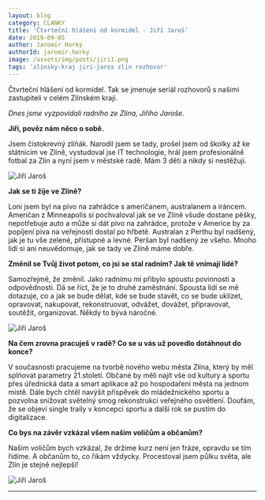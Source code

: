 ```yaml
---
layout: blog
category: CLANKY
title: 'Čtvrteční hlášení od kormidel - Jiří Jaroš'
date: 2019-09-05
author: Jaromír Horký
authorId: jaromir.horky
image: /assets/img/posts/jiri1.png   
tags: 'zlinsky-kraj jiri-jaros zlin rozhovor'
---
```


Čtvrteční hlášení od kormidel. Tak se jmenuje seriál rozhovorů s našimi zastupiteli v celém Zlínském kraji.

*Dnes jsme vyzpovídali radního ze Zlína, Jiřího Jaroše.* 

**Jiří, pověz nám něco o sobě.**

Jsem čistokrevný zlíňák. Narodil jsem se tady, prošel jsem od školky až ke státnicím ve Zlíně, vystudoval jse IT technologie, hrál jsem profesionálně fotbal za Zlín a nyní jsem v městské radě. Mám 3 děti a nikdy si nestěžuji.

![Jiří Jaroš](https://zlinsky.pirati.cz/assets/img/posts/jiri2.jpg)

**Jak se ti žije ve Zlíně?**

Loni jsem byl na pivo na zahrádce s američanem, australanem a iráncem. Američan z Minneapolis si pochvaloval jak se ve Zlíně všude dostane pěšky, nepotřebuje auto a může si dát pivo na zahrádce, protože v Americe by za popíjení piva na veřejnosti dostal po hřbetě. Australan z Perthu byl nadšený, jak je tu vše zelené, přístupné a levné. Peršan byl nadšený ze všeho. Mnoho lidí si ani neuvědomuje, jak se tady ve Zlíně máme dobře.

**Změnil se Tvůj život potom, co jsi se stal radním? Jak tě vnímají lidé?**

Samozřejmě, že změnil. Jako radnímu mi přibylo spoustu povinností a odpovědnosti. Dá se říct, že je to druhé zaměstnání. Spousta lidí se mě dotazuje, co a jak se bude dělat, kde se bude stavět, co se bude uklízet, opravovat, nakupovat, rekonstruovat, odvážet, dovážet, připravovat, soutěžit, organizovat. Někdy to bývá náročné.

![Jiří Jaroš](https://zlinsky.pirati.cz/assets/img/posts/jiri3.jpg)

**Na čem zrovna pracuješ v radě? Co se u vás už povedlo dotáhnout do konce?**

V současnosti pracujeme na tvorbě nového webu města Zlína, který by měl splňovat parametry 21.století. Občané by měli najít vše od kultury a sportu přes úřednická data a smart aplikace až po hospodaření města na jednom místě. Dále bych chtěl navýšit příspěvek do mládežnického sportu a pozvolna snižovat světelný smog rekonstrukcí veřejného osvětlení. Doufám, že se objeví single traily v koncepci sportu a další rok se pustím do digitalizace.

**Co bys na závěr vzkázal všem našim voličům a občanům?**

Našim voličům bych vzkázal, že držíme kurz není jen fráze, opravdu se tím řídíme. A občanům to, co říkám vždycky. Procestoval jsem půlku světa, ale Zlín je stejně nejlepší!

![Jiří Jaroš](https://zlinsky.pirati.cz/assets/img/posts/jiri4.jpg)

---
